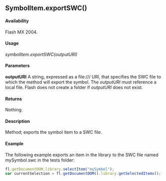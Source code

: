 ## SymbolItem.exportSWC()

#### Availability

Flash MX 2004.

#### Usage

*symbolItem.exportSWC(outputURI)*

#### Parameters

**outputURI** A string, expressed as a file:/// URI, that specifies the SWC file to which the method will export the symbol. The *outputURI* must reference a local file. Flash does not create a folder if *outputURI* does not exist.

#### Returns

Nothing.

#### Description

Method; exports the symbol item to a SWC file.

#### Example

The following example exports an item in the library to the SWC file named mySymbol.swc in the tests folder:

```javascript
fl.getDocumentDOM.library.selectItem("mySymbol");
var currentSelection = fl.getDocumentDOM().library.getSelectedItems(); currentSelection[0].exportSWC("file:///Macintosh HD/SWCDirectory/mySymbol.swc");

```